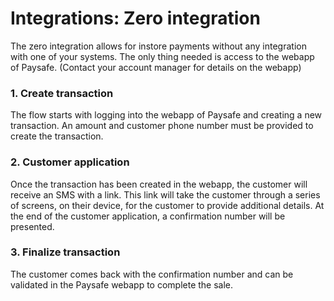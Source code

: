 # Integrations: Zero integration

The zero integration allows for instore payments without any integration with one of your systems. The only thing needed is access to the webapp of Paysafe. (Contact your account manager for details on the webapp)

### 1. Create transaction
The flow starts with logging into the webapp of Paysafe and creating a new transaction. An amount and customer phone number must be provided to create the transaction.

### 2. Customer application
Once the transaction has been created in the webapp, the customer will receive an SMS with a link. This link will take the customer through a series of screens, on their device, for the customer to provide additional details. At the end of the customer application, a confirmation number will be presented.

### 3. Finalize transaction
The customer comes back with the confirmation number and can be validated in the Paysafe webapp to complete the sale.
